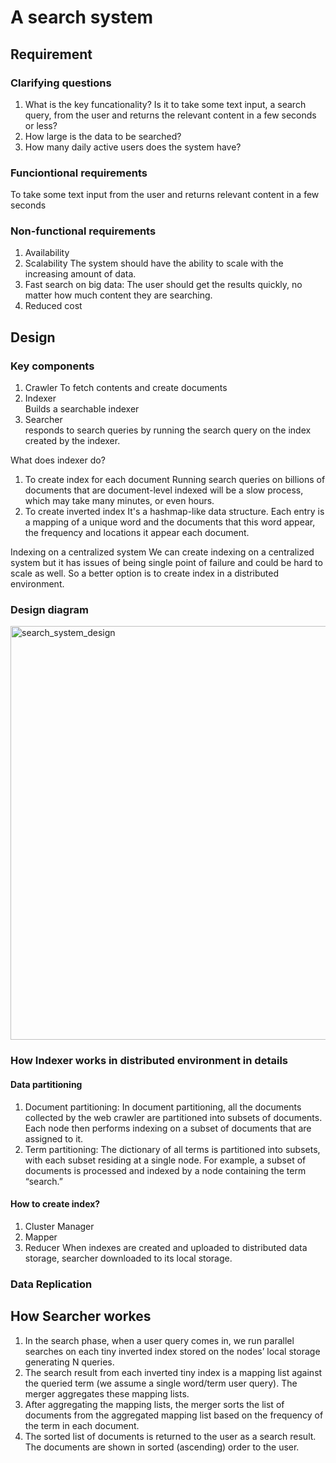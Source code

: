 # A search system
## Requirement
### Clarifying questions
1. What is the key funcationality? Is it to take some text input, a search query, from the user and returns the relevant content in a few seconds or less?
1. How large is the data to be searched?
1. How many daily active users does the system have?

### Funciontional requirements
To take some text input from the user and returns relevant content in a few seconds

### Non-functional requirements
1. Availability
2. Scalability
The system should have the ability to scale with the increasing amount of data.
3. Fast search on big data:
The user should get the results quickly, no matter how much content they are searching.
4. Reduced cost

## Design
### Key components
1. Crawler 
To fetch contents and create documents
1. Indexer  
Builds a searchable indexer 
1. Searcher  
responds to search queries by running the search query on the index created by the indexer.

What does indexer do?
1. To create index for each document
Running search queries on billions of documents that are document-level indexed will be a slow process, which may take many minutes, or even hours.
1. To create inverted index
It's a hashmap-like data structure. Each entry is a mapping of a unique word and the documents that this word appear, the frequency and locations it appear each document.

Indexing on a centralized system
We can create indexing on a centralized system but it has issues of being single point of failure and could be hard to scale as well. So a better option is to create index in a distributed environment.

### Design diagram

<img width="662" alt="search_system_design" src="https://github.com/toextendmylimits/system_design/assets/10056698/abc1d96d-ee39-42e5-9f3b-8e80c0125b20">

### How Indexer works in distributed environment in details
#### Data partitioning
1. Document partitioning:
In document partitioning, all the documents collected by the web crawler are partitioned into subsets of documents. Each node then performs indexing on a subset of documents that are assigned to it.
1. Term partitioning:
The dictionary of all terms is partitioned into subsets, with each subset residing at a single node. For example, a subset of documents is processed and indexed by a node containing the term “search.”
#### How to create index?
1. Cluster Manager
1. Mapper
1. Reducer
When indexes are created and uploaded to distributed data storage, searcher downloaded to its local storage. 
### Data Replication

## How Searcher workes
1. In the search phase, when a user query comes in, we run parallel searches on each tiny inverted index stored on the nodes’ local storage generating N queries.
1. The search result from each inverted tiny index is a mapping list against the queried term (we assume a single word/term user query). The merger aggregates these mapping lists.
1. After aggregating the mapping lists, the merger sorts the list of documents from the aggregated mapping list based on the frequency of the term in each document.
1. The sorted list of documents is returned to the user as a search result. The documents are shown in sorted (ascending) order to the user.

